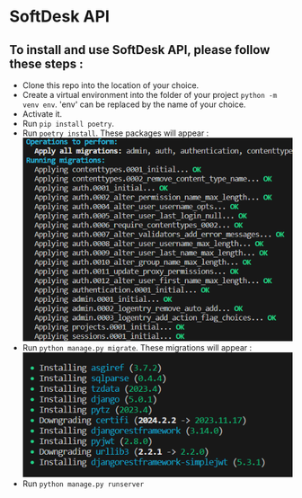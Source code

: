 # SoftDesk API

## To install and use SoftDesk API, please follow these steps :

- Clone this repo into the location of your choice.
- Create a virtual environment into the folder of your project `python -m venv env`. 'env' can be replaced by the name of your choice.
- Activate it.
- Run `pip install poetry`.
- Run `poetry install`. These packages will appear :
  ![packages](media/packages.PNG)
- Run `python manage.py migrate`. These migrations will appear :
  ![migrations](media/migrations.PNG)
- Run `python manage.py runserver`